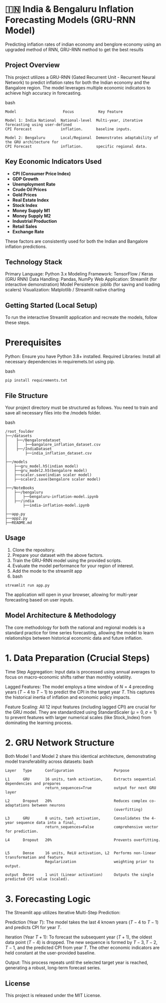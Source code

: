 # 🇮🇳 India & Bengaluru Inflation Forecasting Models (GRU-RNN Model)
Predicting inflation rates of indian economy and benglore economy using an upgraded method of RNN, GRU-RNN method to get the best results 

## Project Overview

This project utilizes a GRU-RNN (Gated Recurrent Unit - Recurrent Neural Network) to predict inflation rates for both the Indian economy and the Bangalore region. The model leverages multiple economic indicators to achieve high accuracy in forecasting.

bash
```
Model                     Focus           Key Feature

Model 1: India National  National-level  Multi-year, iterative forecasting using user-defined
CPI Forecast             inflation.      baseline inputs.

Model 2: Bengaluru       Local/Regional  Demonstrates adaptability of the GRU architecture for
CPI Forecast             inflation.      specific regional data.
```

##  Key Economic Indicators Used

- **CPI (Consumer Price Index)**
- **GDP Growth**
- **Unemployment Rate**
- **Crude Oil Prices**
- **Gold Prices**
- **Real Estate Index**
- **Stock Index**
- **Money Supply M1**
- **Money Supply M2**
- **Industrial Production**
- **Retail Sales**
- **Exchange Rate**

These factors are consistently used for both the Indian and Bangalore inflation predictions.

## Technology Stack
Primary Language: Python 3.x
Modeling Framework: TensorFlow / Keras (GRU RNN)
Data Handling: Pandas, NumPy
Web Application: Streamlit (for interactive demonstration)
Model Persistence: joblib (for saving and loading scalers)
Visualization: Matplotlib / Streamlit native charting

##  Getting Started (Local Setup)
To run the interactive Streamlit application and recreate the models, follow these steps.

# Prerequisites
Python: Ensure you have Python 3.8+ installed.
Required Libraries: Install all necessary dependencies in requiremets.txt using pip.

bash
```
pip install requirements.txt
```

## File Structure
Your project directory must be structured as follows. You need to train and save all necessary files into the /models folder.

bash
```
/root_foulder
├──/datasets
│    ├──/Bengaloredataset
│    │   ├──bangalore_inflation_dataset.csv
│    ├──/IndiaDataset
│        ├──india_inflation_dataset.csv
│
├──/models
│   ├──gru_model.h5(indian model)
│   ├──gru_model2.h5(bengalore model)
│   ├──scaler.save(indian scaler model)
│   ├──scaler2.save(bengalore scaler model)
│
├──/NoteBooks
│   ├──/bengaluru
│   │   ├──bengaluru-inflation-model.ipynb
│   ├──/india
│       ├──india-inflation-model.ipynb
│
├──app.py
├──app2.py
├──README.md
```

## Usage

1. Clone the repository.
2. Prepare your dataset with the above factors.
3. Train the GRU-RNN model using the provided scripts.
4. Evaluate the model performance for your region of interest.
5. Add the mode to the streamlit app 
6. bash
```
streamlit run app.py  
```
The application will open in your browser, allowing for multi-year forecasting based on user inputs.

## Model Architecture & Methodology
The core methodology for both the national and regional models is a standard practice for time series forecasting, allowing the model to learn relationships between historical economic data and future inflation.

# 1. Data Preparation (Crucial Steps)

Time Step Aggregation: Input data is processed using annual averages to focus on macro-economic shifts rather than monthly volatility.

Lagged Features: The model employs a time window of $N=4$ preceding years ($T-4$ to $T-1$) to predict the CPI in the target year $T$. This captures the historical inertia of inflation and economic policy impacts.

Feature Scaling: All 12 input features (including lagged CPI) are crucial for the GRU model. They are standardized using StandardScaler ($\mu=0, \sigma=1$) to prevent features with larger numerical scales (like Stock_Index) from dominating the learning process.

# 2. GRU Network Structure

Both Model 1 and Model 2 share this identical architecture, demonstrating model transferability across datasets:
bash
```
Layer   Type      Configuration                  Purpose

L1      GRU       16 units, tanh activation,     Extracts sequential dependencies and prepares
                  return_sequences=True          output for next GRU layer
 
L2      Dropout   20%                            Reduces complex co-adaptations between neurons
                                                 (overfitting)

L3      GRU       8 units, tanh activation,      Consolidates the 4-year sequence data into a final,
                  return_sequences=False         comprehensive vector for prediction.

L4      Dropout   20%                            Prevents overfitting.


L5      Dense     16 units, ReLU activation, L2  Performs non-linear transformation and feature
                  Regularization                 weighting prior to output.

output  Dense     1 unit (Linear activation)     Outputs the single predicted CPI value (scaled).

```

# 3. Forecasting Logic

The Streamlit app utilizes Iterative Multi-Step Prediction:

Prediction (Year $T$): The model takes the last 4 known years ($T-4$ to $T-1$) and predicts CPI for year $T$.

Iteration (Year $T+1$): To forecast the subsequent year ($T+1$), the oldest data point ($T-4$) is dropped. The new sequence is formed by $T-3, T-2, T-1,$ and the predicted CPI from year $T$. The other economic indicators are held constant at the user-provided baseline.

Output: This process repeats until the selected target year is reached, generating a robust, long-term forecast series.


## License

This project is released under the MIT License.
